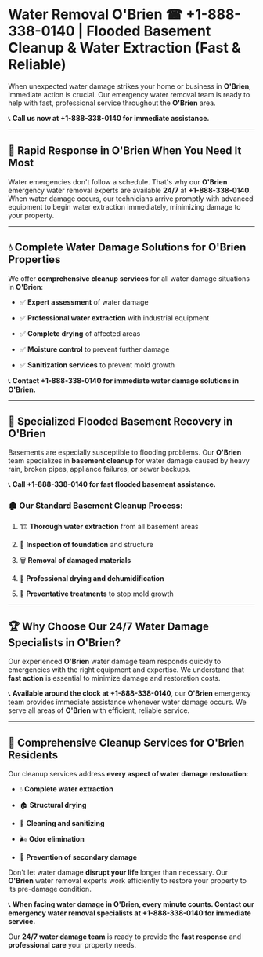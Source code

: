 # Water Removal O'Brien ☎ +1-888-338-0140 | Flooded Basement Cleanup & Water Extraction (Fast & Reliable)

When unexpected water damage strikes your home or business in **O'Brien**, immediate action is crucial. Our emergency water removal team is ready to help with fast, professional service throughout the **O'Brien** area. 

📞 **Call us now at +1-888-338-0140 for immediate assistance.**
---
## 🚀 Rapid Response in O'Brien When You Need It Most
Water emergencies don't follow a schedule. That's why our **O'Brien** emergency water removal experts are available **24/7** at **+1-888-338-0140**. When water damage occurs, our technicians arrive promptly with advanced equipment to begin water extraction immediately, minimizing damage to your property.
---
## 💧 Complete Water Damage Solutions for O'Brien Properties
We offer **comprehensive cleanup services** for all water damage situations in **O'Brien**:
- ✅ **Expert assessment** of water damage  
- ✅ **Professional water extraction** with industrial equipment  
- ✅ **Complete drying** of affected areas  
- ✅ **Moisture control** to prevent further damage  
- ✅ **Sanitization services** to prevent mold growth  
📞 **Contact +1-888-338-0140 for immediate water damage solutions in O'Brien.**
---
## 🌊 Specialized Flooded Basement Recovery in O'Brien
Basements are especially susceptible to flooding problems. Our **O'Brien** team specializes in **basement cleanup** for water damage caused by heavy rain, broken pipes, appliance failures, or sewer backups. 
📞 **Call +1-888-338-0140 for fast flooded basement assistance.**
### 🏚️ Our Standard Basement Cleanup Process:
1. 🏗️ **Thorough water extraction** from all basement areas  
2. 🔎 **Inspection of foundation** and structure  
3. 🗑️ **Removal of damaged materials**  
4. 💨 **Professional drying and dehumidification**  
5. 🚫 **Preventative treatments** to stop mold growth  
---
## 🏆 Why Choose Our 24/7 Water Damage Specialists in O'Brien?
Our experienced **O'Brien** water damage team responds quickly to emergencies with the right equipment and expertise. We understand that **fast action** is essential to minimize damage and restoration costs.
📞 **Available around the clock at +1-888-338-0140**, our **O'Brien** emergency team provides immediate assistance whenever water damage occurs. We serve all areas of **O'Brien** with efficient, reliable service.
---
## 🧹 Comprehensive Cleanup Services for O'Brien Residents
Our cleanup services address **every aspect of water damage restoration**:
- 💧 **Complete water extraction**  
- 🏠 **Structural drying**  
- 🧼 **Cleaning and sanitizing**  
- 🌬️ **Odor elimination**  
- 🚫 **Prevention of secondary damage**  
Don't let water damage **disrupt your life** longer than necessary. Our **O'Brien** water removal experts work efficiently to restore your property to its pre-damage condition.
📞 **When facing water damage in O'Brien, every minute counts. Contact our emergency water removal specialists at +1-888-338-0140 for immediate service.**
Our **24/7 water damage team** is ready to provide the **fast response** and **professional care** your property needs.
